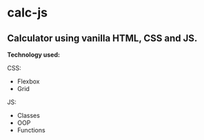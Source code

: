 # calc-js

## Calculator using vanilla HTML, CSS and JS.

**Technology used:**

CSS:

- Flexbox
- Grid

JS:

- Classes
- OOP
- Functions
